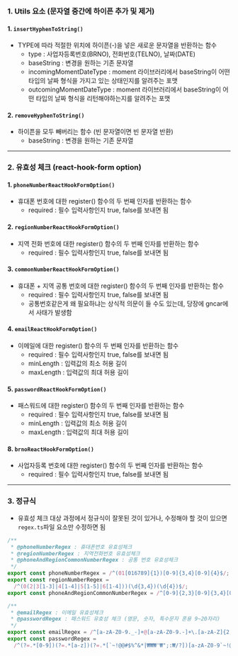 ### 1. Utils 요소 (문자열 중간에 하이픈 추가 및 제거)

#### 1. `insertHyphenToString()`

- TYPE에 따라 적절한 위치에 하이픈(-)을 넣은 새로운 문자열을 반환하는 함수
  - type : 사업자등록번호(BRNO), 전화번호(TELNO), 날짜(DATE)
  - baseString : 변경을 원하는 기존 문자열
  - incomingMomentDateType : moment 라이브러리에서 baseString이 어떤 타입의 날짜 형식을 가지고 있는 상태인지를 알려주는 포맷
  - outcomingMomentDateType : moment 라이브러리에서 baseString이 어떤 타입의 날짜 형식을 리턴해야하는지를 알려주는 포맷

#### 2. `removeHyphenToString()`

- 하이픈을 모두 빼버리는 함수 (빈 문자열이면 빈 문자열 반환)
  - baseString : 변경을 원하는 기존 문자열

---

### 2. 유효성 체크 (react-hook-form option)

#### 1. `phoneNumberReactHookFormOption()`

- 휴대폰 번호에 대한 register() 함수의 두 번째 인자를 반환하는 함수
  - required : 필수 입력사항인지 true, false를 보내면 됨

#### 2. `regionNumberReactHookFormOption()`

- 지역 전화 번호에 대한 register() 함수의 두 번째 인자를 반환하는 함수
  - required : 필수 입력사항인지 true, false를 보내면 됨

#### 3. `commonNumberReactHookFormOption()`

- 휴대폰 + 지역 공통 번호에 대한 register() 함수의 두 번째 인자를 반환하는 함수
  - required : 필수 입력사항인지 true, false를 보내면 됨
  - 공통번호같은게 왜 필요하냐는 상식적 의문이 들 수도 있는데, 당장에 gncar에서 사태가 발생함

#### 4. `emailReactHookFormOption()`

- 이메일에 대한 register() 함수의 두 번째 인자를 반환하는 함수
  - required : 필수 입력사항인지 true, false를 보내면 됨
  - minLength : 입력값의 최소 허용 길이
  - maxLength : 입력값의 최대 허용 길이

#### 5. `passwordReactHookFormOption()`

- 패스워드에 대한 register() 함수의 두 번째 인자를 반환하는 함수
  - required : 필수 입력사항인지 true, false를 보내면 됨
  - minLength : 입력값의 최소 허용 길이
  - maxLength : 입력값의 최대 허용 길이

#### 8. `brnoReactHookFormOption()`

- 사업자등록 번호에 대한 register() 함수의 두 번째 인자를 반환하는 함수
  - required : 필수 입력사항인지 true, false를 보내면 됨

---

### 3. 정규식

- 유효성 체크 대상 과정에서 정규식이 잘못된 것이 있거나, 수정해야 할 것이 있으면 `regex.ts`파일 요소만 수정하면 됨

```ts
/**
 * @phoneNumberRegex : 휴대폰번호 유효성체크
 * @regionNumberRegex : 지역전화번호 유효성체크
 * @phoneAndRegionCommonNumberRegex : 공통 번호 유효성체크
 */
export const phoneNumberRegex = /^(01[016789]{1})[0-9]{3,4}[0-9]{4}$/;
export const regionNumberRegex =
  /^(0(2|3[1-3]|4[1-4]|5[1-5]|6[1-4]))(\d{3,4})(\d{4})$/;
export const phoneAndRegionCommonNumberRegex = /^[0-9]{2,3}[0-9]{3,4}[0-9]{4}$/;

/**
 * @emailRegex : 이메일 유효성체크
 * @passwordRegex : 패스워드 유효성 체크 (영문, 숫자, 특수문자 혼용 9~20자리)
 */
export const emailRegex = /^[a-zA-Z0-9._-]+@[a-zA-Z0-9.-]+\.[a-zA-Z]{2,4}$/i;
export const passwordRegex =
  /^(?=.*[0-9])(?=.*[a-z])(?=.*[`~!@@#$%^&*|₩₩₩'₩";:₩/?])[a-zA-Z0-9`~!@@#$%^&*|₩₩₩'₩";:₩/?]{9,20}$/;
```
